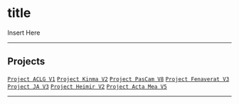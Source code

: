 # title
<p align="justify">
Insert Here
</p>

---
## Projects
[`Project ACLG V1`](https://github.com/lxRbckl/Project-ACLG/tree/V1) 
[`Project Kinma V2`](https://github.com/lxRbckl/Project-Kinma/tree/V2)
[`Project PasCam V8`](https://github.com/lxRbckl/Project-PasCam/tree/V8)
[`Project Fenaverat V3`](https://github.com/lxRbckl/Project-Fenaverat/tree/V3)
[`Project JA V3`](https://github.com/lxRbckl/Project-JA/tree/V3)
[`Project Heimir V2`](https://github.com/lxRbckl/Project-Heimir/tree/V2) 
[`Project Acta Mea V5`](https://github.com/lxRbckl/Project-Acta-Mea/tree/V5)

---